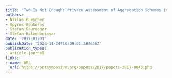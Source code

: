 ```yaml
---
title: 'Two Is Not Enough: Privacy Assessment of Aggregation Schemes in Smart Metering'
authors:
- Niklas Buescher
- Spyros Boukoros
- Stefan Bauregger
- Stefan Katzenbeisser
date: '2017-01-01'
publishDate: '2023-11-24T10:39:01.384656Z'
publication_types:
- article-journal
links:
- name: URL
  url: https://petsymposium.org/popets/2017/popets-2017-0045.php
---
```

